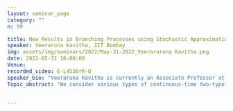 ```yaml
---
layout: seminar_page
category: ""
n: 99

title: New Results in Branching Processes using Stochastic Approximation Techniques
speaker: Veeraruna Kavitha, IIT Bombay
img: assets/img/seminars/2022/May-31-2022_Veerararuna Kavitha.png
date: 2022-05-31 16:00:00 
Venue: 
recorded_video: 6-L4S36rR-Q
speaker_bio: "Veeraruna Kavitha is currently an Associate Professor at IEOR, IIT Bombay, India. She received her Ph.D. degrees from Indian Institute of Science (IISc), Bangalore.  She was an NBHM (National Board for Higher Mathematics) post-doctoral fellow at Tata Institute of Fundamental Research (TIFR), Bangalore, during 2007-08. Between 2008-2011 she was a post-doctoral researcher with MAESTRO, INRIA, Sophia Antipolis, France and LIA, University of Avignon, France.  Her research interests span stochastic processes, performance analysis, game theory, optimal control and optimization, Markov decision processes and wireless networks."
Topic_abstract: "We consider various types of continuous-time two-type population size-dependent Markov Branching process. The offspring distribution can   depend   on current population (i.e., population alive at the given time) and or on the total population (past and current). Using the techniques of stochastic approximation, we create an ODE based framework to study a general class of such processes. Our particular focus is on time-asymptotic proportion of the two populations.  We also provide ODEs whose solutions   can approximate certain normalized trajectories of the branching processes. In addition to extending the analysis of several existing BPs, we analyse three new variants: branching process with attack and acquisition, branching process with proportion dependent offsprings (even after long run) and super to sub-critical saturated branching process. We use these three new variants to study competition in viral markets, fake news control mechanism and saturation in viral markets."


---
```


